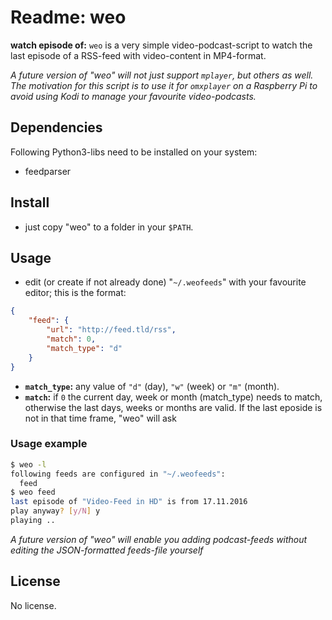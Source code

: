 # Readme: weo

**watch episode of:**
`weo` is a very simple video-podcast-script to watch the last episode of a RSS-feed with video-content in MP4-format.

*A future version of "weo" will not just support `mplayer`, but others as well. The motivation for this script is to use it for `omxplayer` on a Raspberry Pi to avoid using Kodi to manage your favourite video-podcasts.*


## Dependencies

Following Python3-libs need to be installed on your system:

- feedparser


## Install

- just copy "weo" to a folder in your `$PATH`.


## Usage

- edit (or create if not already done) "`~/.weofeeds`" with your favourite editor; this is the format:

```.json
{
    "feed": {
        "url": "http://feed.tld/rss",
        "match": 0,
        "match_type": "d"
    }
}
```

- **`match_type`:** any value of `"d"` (day), `"w"` (week) or `"m"` (month).
- **`match`:** if `0` the current day, week or month (match_type) needs to match, otherwise the last days, weeks or months are valid. If the last eposide is not in that time frame, "weo" will ask

### Usage example

```.sh
$ weo -l
following feeds are configured in "~/.weofeeds":
  feed
$ weo feed
last episode of "Video-Feed in HD" is from 17.11.2016
play anyway? [y/N] y
playing ..
```

*A future version of "weo" will enable you adding podcast-feeds without editing the JSON-formatted feeds-file yourself*


## License

No license.

